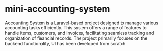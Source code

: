 # mini-accounting-system
Accounting System is a Laravel-based project designed to manage various accounting tasks efficiently. This system offers a range of features to handle items, customers, and invoices, facilitating seamless tracking and organization of financial records. The project primarily focuses on the backend functionality, UI has been developed from scratch
